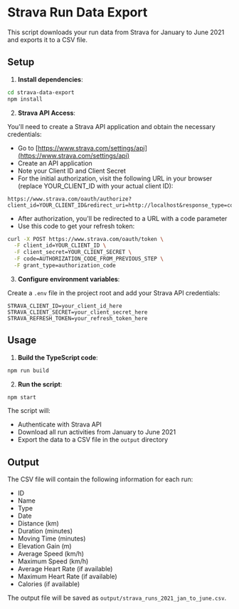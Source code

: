 # Strava Run Data Export

This script downloads your run data from Strava for January to June 2021 and exports it to a CSV file.

## Setup

1. **Install dependencies**:

```bash
cd strava-data-export
npm install
```

2. **Strava API Access**:

You'll need to create a Strava API application and obtain the necessary credentials:

- Go to [https://www.strava.com/settings/api](https://www.strava.com/settings/api)
- Create an API application
- Note your Client ID and Client Secret
- For the initial authorization, visit the following URL in your browser (replace YOUR_CLIENT_ID with your actual client ID):
  
```
https://www.strava.com/oauth/authorize?client_id=YOUR_CLIENT_ID&redirect_uri=http://localhost&response_type=code&scope=activity:read_all
```

- After authorization, you'll be redirected to a URL with a code parameter
- Use this code to get your refresh token:

```bash
curl -X POST https://www.strava.com/oauth/token \
  -F client_id=YOUR_CLIENT_ID \
  -F client_secret=YOUR_CLIENT_SECRET \
  -F code=AUTHORIZATION_CODE_FROM_PREVIOUS_STEP \
  -F grant_type=authorization_code
```

3. **Configure environment variables**:

Create a `.env` file in the project root and add your Strava API credentials:

```
STRAVA_CLIENT_ID=your_client_id_here
STRAVA_CLIENT_SECRET=your_client_secret_here
STRAVA_REFRESH_TOKEN=your_refresh_token_here
```

## Usage

1. **Build the TypeScript code**:

```bash
npm run build
```

2. **Run the script**:

```bash
npm start
```

The script will:
- Authenticate with Strava API
- Download all run activities from January to June 2021
- Export the data to a CSV file in the `output` directory

## Output

The CSV file will contain the following information for each run:
- ID
- Name
- Type
- Date
- Distance (km)
- Duration (minutes)
- Moving Time (minutes)
- Elevation Gain (m)
- Average Speed (km/h)
- Maximum Speed (km/h)
- Average Heart Rate (if available)
- Maximum Heart Rate (if available)
- Calories (if available)

The output file will be saved as `output/strava_runs_2021_jan_to_june.csv`.
